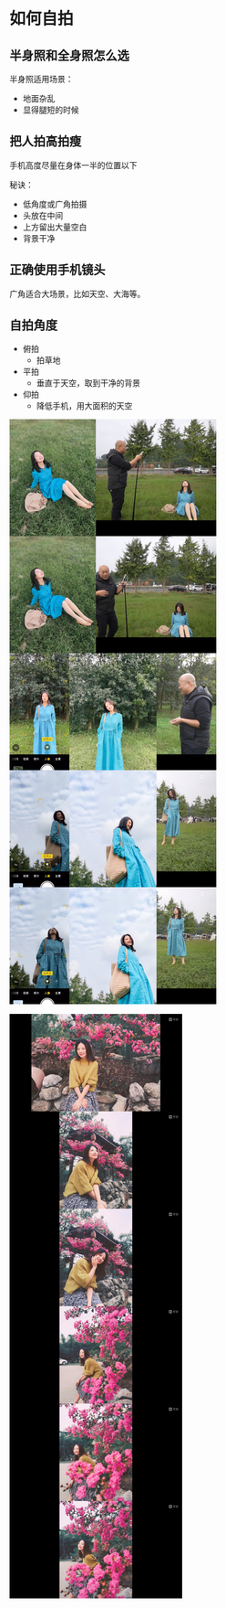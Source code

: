 # 如何自拍

## 半身照和全身照怎么选

半身照适用场景：
- 地面杂乱
- 显得腿短的时候

## 把人拍高拍瘦

手机高度尽量在身体一半的位置以下

秘诀：
- 低角度或广角拍摄
- 头放在中间
- 上方留出大量空白
- 背景干净

## 正确使用手机镜头

广角适合大场景，比如天空、大海等。


## 自拍角度

- 俯拍
  - 拍草地
- 平拍
  - 垂直于天空，取到干净的背景
- 仰拍
  - 降低手机，用大面积的天空

![](images/87b44fbec7b8de4ec089c389288e81d.jpg)


![](images/86a51f678491d77be88e5a5340a5be5.jpg)